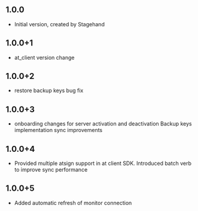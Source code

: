 ## 1.0.0
- Initial version, created by Stagehand
## 1.0.0+1
- at_client version change

## 1.0.0+2

- restore backup keys bug fix

## 1.0.0+3

- onboarding changes for server activation and deactivation Backup keys implementation sync improvements

## 1.0.0+4

- Provided multiple atsign support in at client SDK. Introduced batch verb to improve sync performance

## 1.0.0+5

- Added automatic refresh of monitor connection

